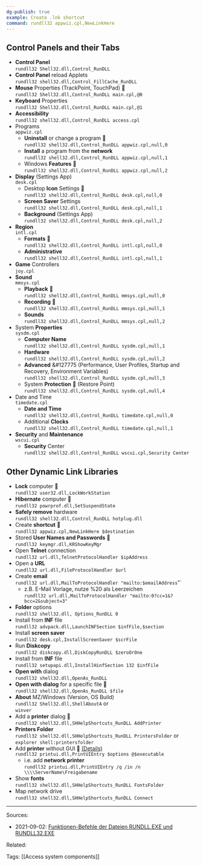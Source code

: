 ```yaml
---
dg-publish: true
example: Create .lnk shortcut
command: rundll32 appwiz.cpl,NewLinkHere
---
```


## Control Panels and their Tabs

- **Control Panel**  
    `rundll32 Shell32.dll,Control_RunDLL`
- **Control Panel** reload Applets  
    `rundll32 shell32.dll,Control_FillCache_RunDLL`
- **Mouse** Properties (TrackPoint, TouchPad) &#127775;  
    `rundll32 Shell32.dll,Control_RunDLL main.cpl,@0`
- **Keyboard** Properties  
    `rundll32 Shell32.dll,Control_RunDLL main.cpl,@1`
- **Accessibility**  
    `rundll32 shell32.dll,Control_RunDLL access.cpl`
- Programs  
    `appwiz.cpl`
    - **Uninstall** or change a program &#127775;  
        `rundll32 shell32.dll,Control_RunDLL appwiz.cpl,null,0`
    - **Install** a program from the **network**  
        `rundll32 shell32.dll,Control_RunDLL appwiz.cpl,null,1`
    - Windows **Features** &#127775;  
        `rundll32 shell32.dll,Control_RunDLL appwiz.cpl,null,2`
- **Display** (Settings App)  
    `desk.cpl`
    - Desktop **Icon** Settings &#127775;  
        `rundll32 shell32.dll,Control_RunDLL desk.cpl,null,0`
    - **Screen Saver** Settings  
        `rundll32 shell32.dll,Control_RunDLL desk.cpl,null,1`
    - **Background** (Settings App)  
        `rundll32 shell32.dll,Control_RunDLL desk.cpl,null,2`
- **Region**  
    `intl.cpl`
    - **Formats** &#127775;  
        `rundll32 shell32.dll,Control_RunDLL intl.cpl,null,0`
    - **Administrative**  
        `rundll32 shell32.dll,Control_RunDLL intl.cpl,null,1`
- **Game** Controllers  
    `joy.cpl`
- **Sound**  
    `mmsys.cpl`
    - **Playback** &#127775;  
        `rundll32 shell32.dll,Control_RunDLL mmsys.cpl,null,0`
    - **Recording** &#127775;  
        `rundll32 shell32.dll,Control_RunDLL mmsys.cpl,null,1`
    - **Sounds**  
        `rundll32 shell32.dll,Control_RunDLL mmsys.cpl,null,2`
- System **Properties**  
    `sysdm.cpl`
    - **Computer Name**  
        `rundll32 shell32.dll,Control_RunDLL sysdm.cpl,null,1`
    - **Hardware**  
        `rundll32 shell32.dll,Control_RunDLL sysdm.cpl,null,2`
    - **Advanced** &#127775 (Performance, User Profiles, Startup and Recovery, Environment Variables)  
        `rundll32 shell32.dll,Control_RunDLL sysdm.cpl,null,3`
    - System **Protection** &#127775; (Restore Point)  
        `rundll32 shell32.dll,Control_RunDLL sysdm.cpl,null,4`
- Date and Time  
    `timedate.cpl`
    - **Date and Time**  
        `rundll32 shell32.dll,Control_RunDLL timedate.cpl,null,0`
    - Additional **Clocks**  
        `rundll32 shell32.dll,Control_RunDLL timedate.cpl,null,1`
- **Security** and **Maintenance**  
    `wscui.cpl`
    - **Security** Center  
        `rundll32 shell32.dll,Control_RunDLL wscui.cpl,Security Center`


## Other Dynamic Link Libraries

- **Lock** computer &#127775;  
    `rundll32 user32.dll,LockWorkStation`
- **Hibernate** computer &#127775;  
    `rundll32 powrprof.dll,SetSuspendState`
- **Safely remove** hardware  
    `rundll32 shell32.dll,Control_RunDLL hotplug.dll`
- Create **shortcut** &#127775;  
    `rundll32 appwiz.cpl,NewLinkHere $destination`
- Stored **User Names and Passwords** &#127775;  
    `rundll32 keymgr.dll,KRShowKeyMgr`
- Open **Telnet** connection  
    `rundll32 url.dll,TelnetProtocolHandler $ipAddress`
- Open a **URL**  
    `rundll32 url.dll,FileProtocolHandler $url`
- Create **email**  
    `rundll32 url.dll,MailToProtocolHandler "mailto:$emailAddress`"`
    - z.B. E-Mail Vorlage, nutze %20 als Leerzeichen  
        `rundll32 url.dll,MailToProtocolHandler "mailto:0?cc=1&?bcc=2&subject=3"`
- **Folder** options  
    `rundll32 shell32.dll, Options_RunDLL 0`
- Install from **INF** file  
    `rundll32 advpack.dll,LaunchINFSection $infFile,$section`
- Install **screen saver**  
    `rundll32 desk.cpl,InstallScreenSaver $scrFile`
- Run **Diskcopy**  
    `rundll32 diskcopy.dll,DiskCopyRunDLL $zeroOrOne`
- Install from **INF** file  
    `rundll32 setupapi.dll,InstallHinfSection 132 $infFile`
- **Open with** dialog  
    `rundll32 shell32.dll,OpenAs_RunDLL`
- **Open with dialog** for a specific file &#127775;  
    `rundll32 shell32.dll,OpenAs_RunDLL $file`
- **About** MZ/Windows (Version, OS Build)  
    `rundll32 Shell32.dll,ShellAboutA` or  
    `winver`
- Add a **printer** dialog &#127775;  
    `rundll32 shell32.dll,SHHelpShortcuts_RunDLL AddPrinter`
- **Printers Folder**  
    `rundll32 shell32.dll,SHHelpShortcuts_RunDLL PrintersFolder` or  
    `explorer shell:printersfolder`
- Add **printer** without GUI &#127775; [(Details)](http://www.winfaq.de/faq_html/Content/tip2000/onlinefaq.php?h=tip2028.htm)  
    `rundll32 printui.dll,PrintUIEntry $options @$executable`
    - i.e. add **network printer**  
        `rundll32 printui.dll,PrintUIEntry /q /in /n \\\\ServerName\Freigabename`
- Show **fonts**  
    `rundll32 shell32.dll,SHHelpShortcuts_RunDLL FontsFolder`
- Map network drive  
    `rundll32 shell32.dll,SHHelpShortcuts_RunDLL Connect`

---
Sources:
- 2021-09-02: [Funktionen-Befehle der Dateien RUNDLL.EXE und RUNDLL32.EXE](http://www.winfaq.de/faq_html/Content/tip0500/onlinefaq.php?h=tip0564.htm)

Related:

Tags:
[[Access system components]]